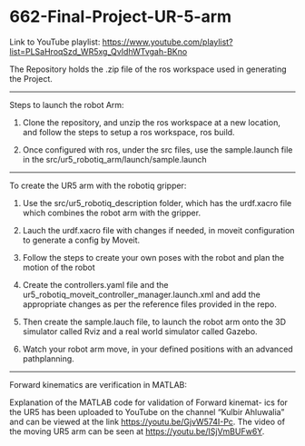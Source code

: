 # 662-Final-Project-UR-5-arm
Link to YouTube playlist: https://www.youtube.com/playlist?list=PLSaHroqSzd_WR5xg_QvIdhWTvgah-BKno 

The Repository holds the .zip file of the ros workspace used in generating the Project. 

------------------------------------------------------------------------------------------------------------------------
Steps to launch the robot Arm:
1. Clone the repository, and unzip the ros workspace at a new location, and follow the steps to setup a ros workspace, ros build. 

2. Once configured with ros, under the src files, use the sample.launch file in the src/ur5_robotiq_arm/launch/sample.launch

----------------------------------------------------------------------------------------------------------------------

To create the UR5 arm with the robotiq gripper:

1. Use the src/ur5_robotiq_description folder, which has the urdf.xacro file which combines the robot arm with the gripper.

2. Lauch the urdf.xacro file with changes if needed, in moveit configuration to generate a config by Moveit.
3. Follow the steps to create your own poses with the robot and plan the motion of the robot
4. Create the controllers.yaml file and the ur5_robotiq_moveit_controller_manager.launch.xml and add the appropriate changes as per the reference files provided in the repo.
5. Then create the sample.lauch file, to launch the robot arm onto the 3D simulator called Rviz and a real world simulator called Gazebo. 
6. Watch your robot arm move, in your defined positions with an advanced pathplanning. 

------------------------------------------------------------------------------------------------------------------------------

Forward kinematics are verification in MATLAB:

Explanation  of  the  MATLAB  code  for  validation  of  Forward  kinemat-
ics  for  the  UR5  has  been  uploaded  to  YouTube  on  the  channel  “Kulbir
Ahluwalia” and can be viewed at the link https://youtu.be/GjvW574I-Pc.
The video of the moving UR5 arm can be seen at https://youtu.be/ISjVmBUFw6Y.
